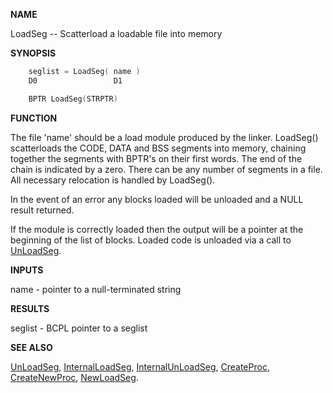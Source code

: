 
**NAME**

LoadSeg -- Scatterload a loadable file into memory

**SYNOPSIS**

```c
    seglist = LoadSeg( name )
    D0                 D1

    BPTR LoadSeg(STRPTR)

```
**FUNCTION**

The file 'name' should be a load module produced by the linker.
LoadSeg() scatterloads the CODE, DATA and BSS segments into memory,
chaining together the segments with BPTR's on their first words.
The end of the chain is indicated by a zero.  There can be any number
of segments in a file.  All necessary relocation is handled by
LoadSeg().

In the event of an error any blocks loaded will be unloaded and a
NULL result returned.

If the module is correctly loaded then the output will be a pointer
at the beginning of the list of blocks. Loaded code is unloaded via
a call to [UnLoadSeg](UnLoadSeg.md).

**INPUTS**

name - pointer to a null-terminated string

**RESULTS**

seglist - BCPL pointer to a seglist

**SEE ALSO**

[UnLoadSeg](UnLoadSeg.md), [InternalLoadSeg](InternalLoadSeg.md), [InternalUnLoadSeg](InternalUnLoadSeg.md), [CreateProc](CreateProc.md),
[CreateNewProc](CreateNewProc.md), [NewLoadSeg](NewLoadSeg.md).

